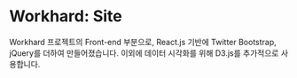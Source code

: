 # Workhard: Site
Workhard 프로젝트의 Front-end 부분으로, React.js 기반에 Twitter Bootstrap, jQuery를 더하여 만들어졌습니다. 이외에 데이터 시각화를 위해 D3.js를 추가적으로 사용합니다.
